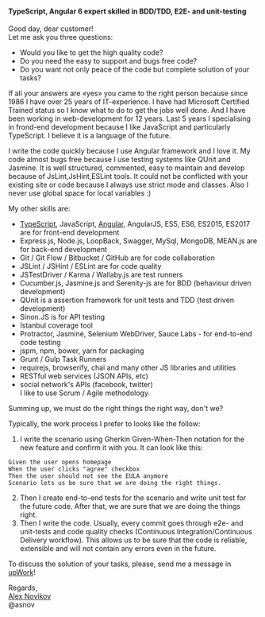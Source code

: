 #### TypeScript, Angular 6 expert skilled in BDD/TDD, E2E- and unit-testing  
  
Good day, dear customer!  
Let me ask you three questions:  
  
- Would you like to get the high quality code?  
- Do you need the easy to support and bugs free code?  
- Do you want not only peace of the code but complete solution of your tasks?  
  
If all your answers are «yes» you came to the right person because since 1986 
I have over 25 years of IT-experience. I have had Microsoft Certified Trained status 
so I know what to do to get the jobs well done. And I have been working in web-development 
for 12 years. Last 5 years I specialising in frond-end development because I like JavaScript and particularly TypeScript. 
I believe it is a language of the future.  
  
I write the code quickly because I use Angular framework and I love it.
My code almost bugs free because I use testing systems like QUnit and Jasmine.
It is well structured, commented, easy to maintain and develop because of JsLint,JsHint,ESLint tools.
It could not be conflicted with your existing site or code because I always use strict mode and classes. Also I never use global space for local variables :)  
  
My other skills are:  
- [TypeScript](https://www.typescriptlang.org/), JavaScript, [Angular](https://angular.io), AngularJS, ES5, ES6, ES2015, ES2017 are for front-end development  
- Express.js, Node.js, LoopBack, Swagger, MySql, MongoDB, MEAN.js are for back-end development  
- Git / Git Flow / Bitbucket / GitHub are for code collaboration  
- JSLint / JSHint / ESLint are for code quality  
- JSTestDriver / Karma / Wallaby.js are test runners  
- Cucumber.js, Jasmine.js and Serenity-js are for BDD (behaviour driven development)  
- QUnit is a assertion framework for unit tests and TDD (test driven development)  
- Sinon.JS is for API testing  
- Istanbul coverage tool  
- Protractor, Jasmine, Selenium WebDriver, Sauce Labs - for end-to-end code testing  
- jspm, npm, bower, yarn for packaging  
- Grunt / Gulp Task Runners  
- requirejs, browserify, chai and many other JS libraries and utilities  
- RESTful web services (JSON APIs, etc)  
- social network's APIs (facebook, twitter)  
I like to use Scrum / Agile methodology.  
  
Summing up, we must do the right things the right way, don't we?  
  
Typically, the work process I prefer to looks like the follow:  
1) I write the scenario using Gherkin Given-When-Then notation for the new feature and confirm it with you. It can look like this:  
```Gherkin  
Given the user opens homepage  
When the user clicks "agree" checkbox  
Then the user should not see the EULA anymore  
Scenario lets us be sure that we are doing the right things.  
```  
2) Then I create end-to-end tests for the scenario and write unit test for the future code. After that, we are sure that we are doing the things right.  
3) Then I write the code. Usually, every commit goes through e2e- and unit-tests and code quality checks (Continuous Integration/Continuous Delivery workflow). This allows us to be sure that the code is reliable, extensible and will not contain any errors even in the future.  
  
To discuss the solution of your tasks, please, send me a message in [upWork](https://www.upwork.com/freelancers/~01eb084013daca88d1)!  
  
Regards,  
[Alex Novikov](https://github.com/asnov)  
@asnov  
  
